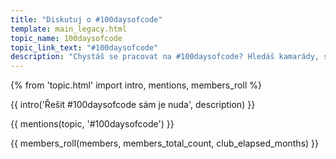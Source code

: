 ```yaml
---
title: "Diskutuj o #100daysofcode"
template: main_legacy.html
topic_name: 100daysofcode
topic_link_text: "#100daysofcode"
description: "Chystáš se pracovat na #100daysofcode? Hledáš kamarády, se kterými se budeš hecovat a kterým se můžeš pochlubit svým řešením? Chceš jednotlivé výtvory probrat s někým zkušenějším?"
---
```

{% from 'topic.html' import intro, mentions, members_roll %}

{{ intro('Řešit #100daysofcode sám je nuda', description) }}

{{ mentions(topic, '#100daysofcode') }}

{{ members_roll(members, members_total_count, club_elapsed_months) }}
